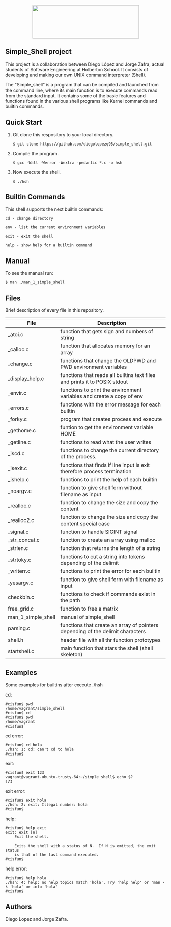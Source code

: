 <p align="center"> <img width="335" height="105" src="https://www.holbertonschool.com/holberton-logo.png"></p>

## Simple_Shell project

This project is a collaboration between Diego López and Jorge Zafra, actual students of Software Engineering at Holberton School. It consists of developing and making our own UNIX command interpreter (Shell).

The "Simple_shell" is a program that can be compiled and launched from the command line, where its main function is to execute commands read from the standard input. It contains some of the basic features and functions found in the various shell programs like Kernel commands and builtin commands.

## Quick Start

1. Git clone this respository to your local directory.

       $ git clone https://github.com/diegolopezq95/simple_shell.git
  
2. Compile the program.

       $ gcc -Wall -Werror -Wextra -pedantic *.c -o hsh
       
3. Now execute the shell.
      
       $ ./hsh
       
## Builtin Commands

This shell supports the next builtin commands:

    cd - change directory

    env - list the current environment variables

    exit - exit the shell
    
    help - show help for a builtin command
  
## Manual

To see the manual run:

    $ man ./man_1_simple_shell  

## Files

Brief description of every file in this repository.
	
| File | Description |
| ------------- | ------------- |
| _atoi.c | function that gets sign and numbers of string |
| _calloc.c | function that allocates memory for an array |
| _change.c | functions that change the OLDPWD and PWD environment variables |
| _display_help.c | functions that reads all builtins text files and prints it to POSIX stdout |
| _envir.c | functions to print the environment variables and create a copy of env |
| _errors.c | functions with the error message for each builtin |
| _forky.c | program that creates process and execute |
| _gethome.c | funtion to get the environment variable HOME |
| _getline.c | functions to read what the user writes |
| _iscd.c | functions to change the current directory of the process. |
| _isexit.c | functions that finds if line input is exit therefore process termination |
| _ishelp.c | functions to print the help of each builtin |
| _noargv.c | function to give shell form without filename as input |
| _realloc.c | function to change the size and copy the content |
| _realloc2.c | function to change the size and copy the content special case |
| _signal.c | function to handle SIGINT signal |
| _str_concat.c | function to create an array using malloc |
| _strlen.c | function that returns the length of a string |
| _strtoky.c | functions to cut a string into tokens depending of the delimit|
| _writerr.c | functions to print the error for each builtin |
| _yesargv.c | function to give shell form with filename as input |
| checkbin.c | functions to check if commands exist in the path |
| free_grid.c | function to free a matrix |
| man_1_simple_shell | manual of simple_shell |
| parsing.c | functions that create an array of pointers depending of the delimit characters |
| shell.h | header file with all thr function prototypes |
| startshell.c | main function that stars the shell (shell skeleton) |

## Examples
Some examples for builtins after execute ./hsh

cd:

	#cisfun$ pwd
	/home/vagrant/simple_shell
	#cisfun$ cd
	#cisfun$ pwd
	/home/vagrant
	#cisfun$
	
cd error:

	#cisfun$ cd hola
	./hsh: 1: cd: can't cd to hola
	#cisfun$

exit:

	#cisfun$ exit 123
	vagrant@vagrant-ubuntu-trusty-64:~/simple_shell$ echo $?
	123
	
exit error:

	#cisfun$ exit hola
	./hsh: 2: exit: Illegal number: hola
	#cisfun$

help:

	#cisfun$ help exit
	exit: exit [n]
    	Exit the shell.

    	Exits the shell with a status of N.  If N is omitted, the exit status
    	is that of the last command executed.
	#cisfun$

help error:

	#cisfun$ help hola
	./hsh: 4: help: no help topics match 'hola'. Try 'help help' or 'man -k 'hola' or info 'hola'
	#cisfun$

## Authors
Diego Lopez and Jorge Zafra.
